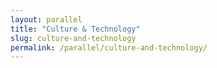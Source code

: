 ```yaml
---
layout: parallel
title: "Culture & Technology"
slug: culture-and-technology
permalink: /parallel/culture-and-technology/
---
```


<!-- This session page will dynamically render data from _data/parallel.yml or individual ymls -->
